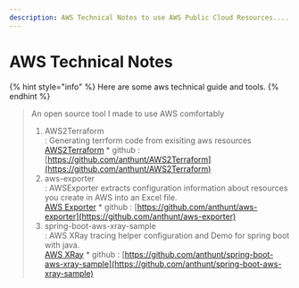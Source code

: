 ```yaml
---
description: AWS Technical Notes to use AWS Public Cloud Resources.....
---
```


# AWS Technical Notes

{% hint style="info" %}
Here are some aws technical guide and tools.
{% endhint %}

> An open source tool I made to use AWS comfortably
>
>
>
> 1. AWS2Terraform\
>    : Generating terrform code from exisiting aws resources\
>    [AWS2Terraform](https://app.gitbook.com/s/NW6kS9aoCQPLe7HRYqht/ "mention")  \* github : [https://github.com/anthunt/AWS2Terraform](https://github.com/anthunt/AWS2Terraform)
> 2. aws-exporter\
>    : AWSExporter extracts configuration information about resources you create in AWS into an Excel file.\
>    [AWS Exporter](https://app.gitbook.com/s/RP9UEA7ldLx9DEZwzLge/ "mention") \* github : [https://github.com/anthunt/aws-exporter](https://github.com/anthunt/aws-exporter)
> 3. spring-boot-aws-xray-sample\
>    : AWS XRay tracing helper configuration and Demo for spring boot with java.\
>    [AWS XRay](https://app.gitbook.com/s/U6VFD44QWgvLslVbRa5m/ "mention") \* github : [https://github.com/anthunt/spring-boot-aws-xray-sample](https://github.com/anthunt/spring-boot-aws-xray-sample)
